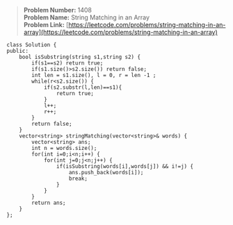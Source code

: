 > **Problem Number:** 1408 <br>
> **Problem Name:** String Matching in an Array <br>
> **Problem Link:** [https://leetcode.com/problems/string-matching-in-an-array](https://leetcode.com/problems/string-matching-in-an-array) <br>

    class Solution {
    public:
        bool isSubstring(string s1,string s2) {
            if(s1==s2) return true;
            if(s1.size()>s2.size()) return false;
            int len = s1.size(), l = 0, r = len -1 ;
            while(r<s2.size()) {
                if(s2.substr(l,len)==s1){
                    return true;
                }
                l++;
                r++;
            }
            return false;
        }
        vector<string> stringMatching(vector<string>& words) {
            vector<string> ans;
            int n = words.size();
            for(int i=0;i<n;i++) {
                for(int j=0;j<n;j++) {
                    if(isSubstring(words[i],words[j]) && i!=j) {
                        ans.push_back(words[i]);
                        break;
                    }
                }
            }
            return ans;
        }
    };